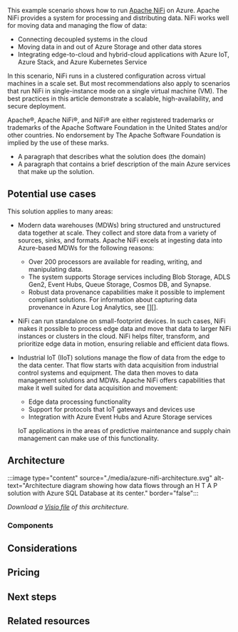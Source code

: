 This example scenario shows how to run [Apache NiFi][Apache NiFi] on Azure. Apache NiFi provides a system for processing and distributing data. NiFi works well for moving data and managing the flow of data:

- Connecting decoupled systems in the cloud
- Moving data in and out of Azure Storage and other data stores
- Integrating edge-to-cloud and hybrid-cloud applications with Azure IoT, Azure Stack, and Azure Kubernetes Service

In this scenario, NiFi runs in a clustered configuration across virtual machines in a scale set. But most recommendations also apply to scenarios that run NiFi in single-instance mode on a single virtual machine (VM). The best practices in this article demonstrate a scalable, high-availability, and secure deployment.

Apache®, Apache NiFi®, and NiFi® are either registered trademarks or trademarks of the Apache Software Foundation in the United States and/or other countries. No endorsement by The Apache Software Foundation is implied by the use of these marks.

- A paragraph that describes what the solution does (the domain)
- A paragraph that contains a brief description of the main Azure services that make up the solution.

## Potential use cases

This solution applies to many areas:

- Modern data warehouses (MDWs) bring structured and unstructured data together at scale. They collect and store data from a variety of sources, sinks, and formats. Apache NiFi excels at ingesting data into Azure-based MDWs for the following reasons:

  - Over 200 processors are available for reading, writing, and manipulating data.
  - The system supports Storage services including Blob Storage, ADLS Gen2, Event Hubs, Queue Storage, Cosmos DB, and Synapse.
  - Robust data provenance capabilities make it possible to implement compliant solutions. For information about capturing data provenance in Azure Log Analytics, see [][].

- NiFi can run standalone on small-footprint devices. In such cases, NiFi makes it possible to process edge data and move that data to larger NiFi instances or clusters in the cloud. NiFi helps filter, transform, and prioritize edge data in motion, ensuring reliable and efficient data flows.

- Industrial IoT (IIoT) solutions manage the flow of data from the edge to the data center. That flow starts with data acquisition from industrial control systems and equipment. The data then moves to data management solutions and MDWs. Apache NiFi offers capabilities that make it well suited for data acquisition and movement:

  - Edge data processing functionality
  - Support for protocols that IoT gateways and devices use
  - Integration with Azure Event Hubs and Azure Storage services

  IoT applications in the areas of predictive maintenance and supply chain management can make use of this functionality.

## Architecture

:::image type="content" source="./media/azure-nifi-architecture.svg" alt-text="Architecture diagram showing how data flows through an H T A P solution with Azure SQL Database at its center." border="false":::

*Download a [Visio file][Visio file of architecture diagram] of this architecture.*


### Components

## Considerations

## Pricing


## Next steps

## Related resources

[Apache NiFi]: https://nifi.apache.org/
[Visio file of architecture diagram]: https://arch-center.azureedge.net/US-1875891-azure-nifi-architecture.vsdx